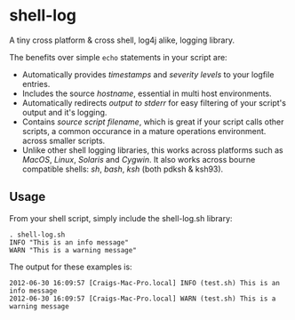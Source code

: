 shell-log
=========

A tiny cross platform & cross shell, log4j alike, logging library.

The benefits over simple `echo` statements in your script are:

-   Automatically provides *timestamps* and *severity levels* to your logfile
    entries.
-   Includes the source *hostname*, essential in multi host environments.
-   Automatically redirects *output to stderr* for easy filtering of your
    script's output and it's logging.
-   Contains *source script filename*, which is great if your script calls other
    scripts, a common occurance in a mature operations environment.
    across smaller scripts.
-   Unlike other shell logging libraries, this works across platforms such as
    *MacOS*, *Linux*, *Solaris* and *Cygwin*. It also works across bourne compatible
    shells: *sh*, *bash*, *ksh* (both pdksh & ksh93).

Usage
-----

From your shell script, simply include the shell-log.sh library:

    . shell-log.sh
    INFO "This is an info message"
    WARN "This is a warning message"

The output for these examples is:

    2012-06-30 16:09:57 [Craigs-Mac-Pro.local] INFO (test.sh) This is an info message
    2012-06-30 16:09:57 [Craigs-Mac-Pro.local] WARN (test.sh) This is a warning message


